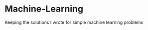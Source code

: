 Machine-Learning
================

Keeping the solutions I wrote for simple machine learning problems
